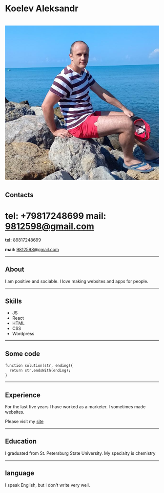 
# Koelev Aleksandr

![Kobelev Aleksandr](/img/kobelev.jpg)
====

## Contacts


**tel:** +79817248699
**mail:** 9812598@gmail.com
====

**tel:** 89817248699


**mail:** 9812598@gmail.com

---

## About


I am positive and sociable. I love making websites and apps for people.


---
## Skills
* JS
* React
* HTML
* CSS
* Wordpress
---
## Some code
```
function solution(str, ending){
  return str.endsWith(ending);
} 
```

---
## Experience


For the last five years I have worked as a marketer.
I sometimes made websites.


Please visit my [site](https://kobelev.tech/)

---
## Education

I graduated from St. Petersburg State University. My specialty is chemistry

---
## language

I speak English, but I don't write very well.
